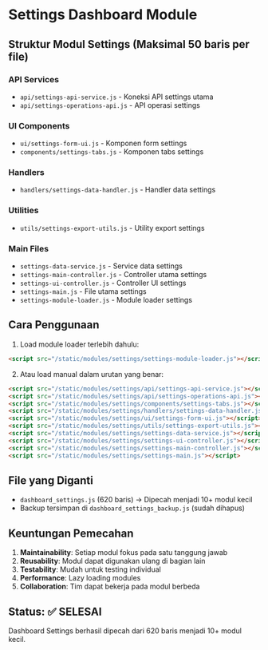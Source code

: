 # Settings Dashboard Module

## Struktur Modul Settings (Maksimal 50 baris per file)

### API Services
- `api/settings-api-service.js` - Koneksi API settings utama
- `api/settings-operations-api.js` - API operasi settings

### UI Components  
- `ui/settings-form-ui.js` - Komponen form settings
- `components/settings-tabs.js` - Komponen tabs settings

### Handlers
- `handlers/settings-data-handler.js` - Handler data settings

### Utilities
- `utils/settings-export-utils.js` - Utility export settings

### Main Files
- `settings-data-service.js` - Service data settings
- `settings-main-controller.js` - Controller utama settings
- `settings-ui-controller.js` - Controller UI settings
- `settings-main.js` - File utama settings
- `settings-module-loader.js` - Module loader settings

## Cara Penggunaan

1. Load module loader terlebih dahulu:
```html
<script src="/static/modules/settings/settings-module-loader.js"></script>
```

2. Atau load manual dalam urutan yang benar:
```html
<script src="/static/modules/settings/api/settings-api-service.js"></script>
<script src="/static/modules/settings/api/settings-operations-api.js"></script>
<script src="/static/modules/settings/components/settings-tabs.js"></script>
<script src="/static/modules/settings/handlers/settings-data-handler.js"></script>
<script src="/static/modules/settings/ui/settings-form-ui.js"></script>
<script src="/static/modules/settings/utils/settings-export-utils.js"></script>
<script src="/static/modules/settings/settings-data-service.js"></script>
<script src="/static/modules/settings/settings-ui-controller.js"></script>
<script src="/static/modules/settings/settings-main-controller.js"></script>
<script src="/static/modules/settings/settings-main.js"></script>
```

## File yang Diganti

- `dashboard_settings.js` (620 baris) → Dipecah menjadi 10+ modul kecil
- Backup tersimpan di `dashboard_settings_backup.js` (sudah dihapus)

## Keuntungan Pemecahan

1. **Maintainability**: Setiap modul fokus pada satu tanggung jawab
2. **Reusability**: Modul dapat digunakan ulang di bagian lain
3. **Testability**: Mudah untuk testing individual
4. **Performance**: Lazy loading modules
5. **Collaboration**: Tim dapat bekerja pada modul berbeda

## Status: ✅ SELESAI
Dashboard Settings berhasil dipecah dari 620 baris menjadi 10+ modul kecil.
